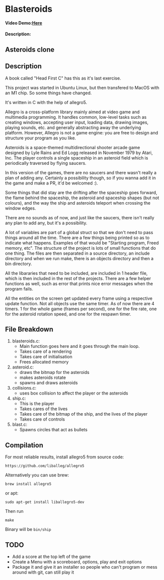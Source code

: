 # Blasteroids
#### Video Demo:[Here](https://youtu.be/Cg35O7ELH5Q)
#### Description:
## Asteroids clone

## Description
A book called "Head First C" has this as it's last exercise.

This project was started in Ubuntu Linux, but then transfered to MacOS with an M1 chip.
So some things have changed.

It's written in C with the help of allegro5.

Allegro is a cross-platform library mainly aimed at video game and multimedia programming. It handles common, low-level tasks such as creating windows, accepting user input, loading data, drawing images, playing sounds, etc. and generally abstracting away the underlying platform. However, Allegro is not a game engine: you are free to design and structure your program as you like.

Asteroids is a space-themed multidirectional shooter arcade game designed by Lyle Rains and Ed Logg released in November 1979 by Atari, Inc. The player controls a single spaceship in an asteroid field which is periodically traversed by flying saucers.

In this version of the games, there are no saucers and there wasn't really a plan of adding any. Certainly a possibility though, so if you wanna add it in the game and make a PR, it'd be welcomed :).

Some things that did stay are the drifting after the spaceship goes forward, the flame behind the spaceship, the asteroid and spaceship shapes (but not colours), and the way the ship and asteroids teleport when crossing the window edges.

There are no sounds as of now, and just like the saucers, there isn't really any plan to add any, but it's a possibility.

A lot of variables are part of a global struct so that we don't need to pass things around all the time.
There are a few things being printed so as to indicate what happens. Examples of that would be "Starting program, Freed memory, etc".
The structure of the project is lots of small functions that do one thing. The files are then separated in a source directory, an include directory
and when we run make, there is an objects directory and then a bin directory.

All the libararies that need to be included, are included in 1 header file, which is then included in the rest of the projects.
There are a few helper functions as well, such as error that prints nice error messages when the program fails.

All the entities on the screen get updated every frame using a respective update function. Not all objects use the same timer. As of now there are 4 timers. 1 for the whole game (frames per second), one for the fire rate, one for the asteroid rotation speed, and one for the respawn timer.


## File Breakdown
1. blasteroids.c:
    * Main function goes here and it goes through the main loop. 
    * Takes care of a rendering
    * Takes care of initialisation
    * Frees allocated memory
2. asteroid.c:
    * draws the bitmap for the asteroids
    * makes asteroids rotate
    * spawns and draws asteroids
3. collisions.c:
    * uses box collision to affect the player or the asteroids
4. ship.c:
    * This is the player
    * Takes cares of the lives
    * Takes care of the bitmap of the ship, and the lives of the player
    * Takes care of controls
5. blast.c:
    * Spawns circles that act as bullets

## Compilation
For most reliable results, install allegro5 from source code:

    https://github.com/liballeg/allegro5

Alternatively you can use brew:

    brew install allegro5

or apt:

    sudo apt-get install liballegro5-dev

Then run 
    
    make

Binary will be `bin/ship`


## TODO
- Add a score at the top left of the game
- Create a Menu with a scoreboard, options, play and exit options
- Package it and give it an installer so people who can't program or mess around with git, can still play it